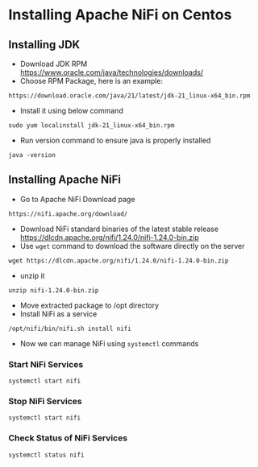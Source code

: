 # Installing Apache NiFi on Centos

## Installing JDK
- Download JDK RPM https://www.oracle.com/java/technologies/downloads/
- Choose RPM Package, here is an example:
```
https://download.oracle.com/java/21/latest/jdk-21_linux-x64_bin.rpm
```
- Install it using below command
```
sudo yum localinstall jdk-21_linux-x64_bin.rpm
```
- Run version command to ensure java is properly installed
```
java -version
```

## Installing Apache NiFi
- Go to Apache NiFi Download page
```
https://nifi.apache.org/download/
```
- Download NiFi standard binaries of the latest stable release
https://dlcdn.apache.org/nifi/1.24.0/nifi-1.24.0-bin.zip
- Use `wget` command to download the software directly on the server
```
wget https://dlcdn.apache.org/nifi/1.24.0/nifi-1.24.0-bin.zip
```
- unzip it
```
unzip nifi-1.24.0-bin.zip
```
- Move extracted package to /opt directory
- Install NiFi as a service
```
/opt/nifi/bin/nifi.sh install nifi
```
- Now we can manage NiFi using `systemctl` commands
### Start NiFi Services
```
systemctl start nifi
```
### Stop NiFi Services
```
systemctl start nifi
```
### Check Status of NiFi Services
```
systemctl status nifi
```
